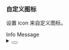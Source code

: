 ### 自定义图标

设置 <yc-tag>icon</yc-tag> 来自定义图标。

<div class="cell-demo vp-rwa">
  <yc-button @click="handleClick">Info Message</yc-button>
</div>

<script>
import { h } from 'vue';
import { IconFaceSmileFill } from '@arco-design/web-vue/es/icon';

export default {
  methods: {
    handleClick() {
      this.$message.info({
        content: 'This is an info message!',
        icon: () => h(IconFaceSmileFill),
      });
    },
  },
};
</script>

<details>
<summary>
 <button class="code-btn"  >
    <icon-code />
 </button>
</summary>

```vue
<template>
  <yc-button @click="handleClick">Info Message</yc-button>
</template>

<script>
import { h } from 'vue';
import { IconFaceSmileFill } from '@arco-design/web-vue/es/icon';

export default {
  methods: {
    handleClick() {
      this.$message.info({
        content: 'This is an info message!',
        icon: () => h(IconFaceSmileFill),
      });
    },
  },
};
</script>
```

</details>
